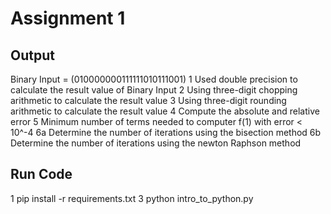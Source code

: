 # Assignment 1  

## Output
Binary Input = (010000000111111010111001)
1 Used double precision to calculate the result value of Binary Input
2 Using three-digit chopping arithmetic to calculate the result value 
3 Using three-digit rounding arithmetic to calculate the result value
4 Compute the absolute and relative error 
5 Minimum number of terms needed to computer f(1) with error < 10^-4
6a Determine the number of iterations using the bisection method 
6b Determine the number of iterations using the newton Raphson method

## Run Code 

1 pip install -r requirements.txt
3 python intro_to_python.py



